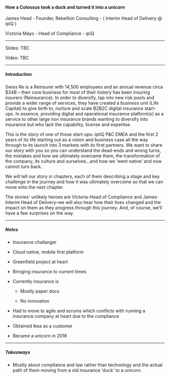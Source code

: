 #### How a Colossus took a duck and turned it into a unicorn

James Head - Founder, Rebellion Consulting - ( Interim Head of Delivery @ ipiQ )

Victoria Mayo - Head of Compliance - ipiQ

---

Slides: TBC

Video: TBC

---

##### Introduction

Swiss Re is a Reinsurer with 14,500 employees and an annual revenue circa $34B – their core business for most of their history has been insuring insurers (Reinsurance). In order to diversify, tap into new risk pools and provide a wider range of services, they have created a business unit (Life Capital) to give birth to, nurture and scale B2B2C digital insurance start-ups. In essence, providing digital and operational insurance platform(s) as a service to other large non insurance brands wanting to diversify into insurance but who lack the capability, license and expertise.  

This is the story of one of those start-ups: iptiQ P&C EMEA and the first 2 years of its life starting out as a vision and business case all the way through to its launch into 3 markets with its first partners. We want to share our story with you so you can understand the dead-ends and wrong turns, the mistakes and how we ultimately overcame them, the transformation of the company, its culture and ourselves…and how we ‘went native’ and now cannot turn back.  

We will tell our story in chapters, each of them describing a stage and key challenge in the journey and how it was ultimately overcome so that we can move onto the next chapter.  

The stories' unlikely heroes are Victoria-Head of Compliance and James- Interim Head of Delivery–we will also hear how their lives changed and the impact on them as they progress through this journey. And, of course, we’ll have a few surprises on the way.

---

##### Notes

* Insurance challanger

* Cloud native, mobile first platform

* Greenfield project at heart

* Bringing insurance to current times

* Currently insurance is
  
  * Mostly paper docs
  
  * No innovation

* Had to move to agile and scrums which conflicts with running a insurance company at heart due to the compliance

* Obtained Ikea as a customer

* Became a unicorn in 2018 

---

##### Takeaways

* Mostly about compliance and law rather than technology and the actual path of them moving from a old insurance 'duck' to a unicorn.
